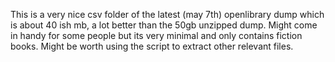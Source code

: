 This is a very nice csv folder of the latest (may 7th) openlibrary dump which is about 40 ish mb, a lot better than the 50gb unzipped dump. Might come in handy for some people but its very minimal and only contains fiction books. Might be worth using the script to extract other relevant files.
